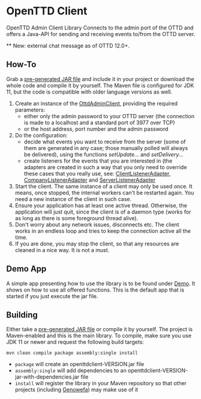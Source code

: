 # OpenTTD Client
OpenTTD Admin Client Library
Connects to the admin port of the OTTD and offers a Java-API for sending and receiving events to/from the OTTD server.

** New: external chat message as of OTTD 12.0+.

How-To
------

Grab a [pre-generated JAR file](https://github.com/miltschek/OpenTTDAdmin/releases/latest) and include it in your project or download the whole code and compile it by yourself.
The Maven file is configured for JDK 11, but the code is compatible with older language versions as well.

1. Create an instance of the [OttdAdminClient](https://github.com/miltschek/OpenTTDAdmin/blob/main/ottdclient/src/main/java/de/miltschek/openttdadmin/OttdAdminClient.java), providing the required parameters:
    - either only the admin password to your OTTD server (the connection is made to a localhost and a standard port of 3977 over TCP)
    - or the host address, port number and the admin password
1. Do the configuration:
    - decide what events you want to receive from the server (some of them are generated in any case; those manually polled will always be delivered), using the functions *setUpdate...* and *setDelivery...*
    - create listeners for the events that you are interested in (the adapters are created in such a way that you only need to override these cases that you really use, see: [ClientListenerAdapter](https://github.com/miltschek/OpenTTDAdmin/blob/main/ottdclient/src/main/java/de/miltschek/openttdadmin/data/ClientListenerAdapter.java), [CompanyListenerAdapter](https://github.com/miltschek/OpenTTDAdmin/blob/main/ottdclient/src/main/java/de/miltschek/openttdadmin/data/CompanyListenerAdapter.java) and [ServerListenerAdapter](https://github.com/miltschek/OpenTTDAdmin/blob/main/ottdclient/src/main/java/de/miltschek/openttdadmin/data/ServerListenerAdapter.java)
1. Start the client. The same instance of a client may only be used once. It means, once stopped, the internal workers can't be restarted again. You need a new instance of the client in such case.
1. Ensure your application has at least one active thread. Otherwise, the application will just quit, since the client is of a daemon type (works for as long as there is some foreground thread alive).
1. Don't worry about any network issues, disconnects etc. The client works in an endless loop and tries to keep the connection active all the time.
1. If you are done, you may stop the client, so that any resources are cleaned in a nice way. It is not a must.

Demo App
--------
A simple app presenting how to use the library is to be found under [Demo](https://github.com/miltschek/OpenTTDAdmin/blob/main/ottdclient/src/main/java/de/miltschek/openttdadmin/Demo.java). It shows on how to use all offered functions.
This is the default app that is started if you just execute the jar file.

Building
--------

Either take a [pre-generated JAR file](https://github.com/miltschek/OpenTTDAdmin/releases/latest) or compile it by yourself. The project is Maven-enabled and this is the main library. To compile, make sure you use JDK 11 or newer and request the following build targets:
```
mvn clean compile package assembly:single install
```

- `package` will create an openttdclient-VERSION.jar file
- `assembly:single` will add dependencies to an openttdclient-VERSION-jar-with-dependencies.jar file
- `install` will register the library in your Maven repository so that other projects (including [Genowefa](https://github.com/miltschek/OpenTTDAdmin/tree/main/genowefa)) may make use of it
